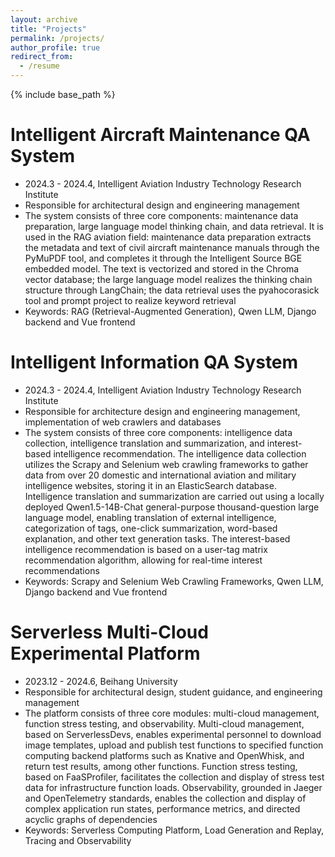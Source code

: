 ```yaml
---
layout: archive
title: "Projects"
permalink: /projects/
author_profile: true
redirect_from:
  - /resume
---
```


{% include base_path %}

Intelligent Aircraft Maintenance QA System
======
* 2024.3 - 2024.4, Intelligent Aviation Industry Technology Research Institute
* Responsible for architectural design and engineering management
* The system consists of three core components: maintenance data preparation, large language model thinking chain, and data retrieval. It is used in the RAG aviation field: maintenance data preparation extracts the metadata and text of civil aircraft maintenance manuals through the PyMuPDF tool, and completes it through the Intelligent Source BGE embedded model. The text is vectorized and stored in the Chroma vector database; the large language model realizes the thinking chain structure through LangChain; the data retrieval uses the pyahocorasick tool and prompt project to realize keyword retrieval
* Keywords: RAG (Retrieval-Augmented Generation), Qwen LLM, Django backend and Vue frontend

Intelligent Information QA System
======
* 2024.3 - 2024.4, Intelligent Aviation Industry Technology Research Institute
* Responsible for architecture design and engineering management, implementation of web crawlers and databases
* The system consists of three core components: intelligence data collection, intelligence translation and summarization, and interest-based intelligence recommendation. The intelligence data collection utilizes the Scrapy and Selenium web crawling frameworks to gather data from over 20 domestic and international aviation and military intelligence websites, storing it in an ElasticSearch database. Intelligence translation and summarization are carried out using a locally deployed Qwen1.5-14B-Chat general-purpose thousand-question large language model, enabling translation of external intelligence, categorization of tags, one-click summarization, word-based explanation, and other text generation tasks. The interest-based intelligence recommendation is based on a user-tag matrix recommendation algorithm, allowing for real-time interest recommendations
* Keywords: Scrapy and Selenium Web Crawling Frameworks, Qwen LLM, Django backend and Vue frontend

Serverless Multi-Cloud Experimental Platform
======
* 2023.12 - 2024.6, Beihang University
* Responsible for architectural design, student guidance, and engineering management
* The platform consists of three core modules: multi-cloud management, function stress testing, and observability. Multi-cloud management, based on ServerlessDevs, enables experimental personnel to download image templates, upload and publish test functions to specified function computing backend platforms such as Knative and OpenWhisk, and return test results, among other functions. Function stress testing, based on FaaSProfiler, facilitates the collection and display of stress test data for infrastructure function loads. Observability, grounded in Jaeger and OpenTelemetry standards, enables the collection and display of complex application run states, performance metrics, and directed acyclic graphs of dependencies
* Keywords: Serverless Computing Platform, Load Generation and Replay, Tracing and Observability
  
